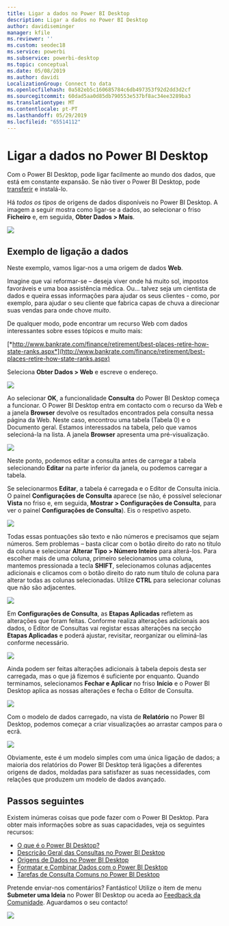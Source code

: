 ```yaml
---
title: Ligar a dados no Power BI Desktop
description: Ligar a dados no Power BI Desktop
author: davidiseminger
manager: kfile
ms.reviewer: ''
ms.custom: seodec18
ms.service: powerbi
ms.subservice: powerbi-desktop
ms.topic: conceptual
ms.date: 05/08/2019
ms.author: davidi
LocalizationGroup: Connect to data
ms.openlocfilehash: 0a582eb5c160685784c6db497353f92d2dd3d2cf
ms.sourcegitcommit: 60dad5aa0d85db790553e537bf8ac34ee3289ba3
ms.translationtype: MT
ms.contentlocale: pt-PT
ms.lasthandoff: 05/29/2019
ms.locfileid: "65514112"
---
```

# <a name="connect-to-data-in-power-bi-desktop"></a>Ligar a dados no Power BI Desktop
Com o Power BI Desktop, pode ligar facilmente ao mundo dos dados, que está em constante expansão. Se não tiver o Power BI Desktop, pode [transferir](http://go.microsoft.com/fwlink/?LinkID=521662) e instalá-lo.

Há *todos os tipos* de origens de dados disponíveis no Power BI Desktop. A imagem a seguir mostra como ligar-se a dados, ao selecionar o friso **Ficheiro** e, em seguida, **Obter Dados \> Mais**.

![](media/desktop-connect-to-data/getdatavid_smallv2.gif)

## <a name="example-of-connecting-to-data"></a>Exemplo de ligação a dados
Neste exemplo, vamos ligar-nos a uma origem de dados **Web**.

Imagine que vai reformar-se – deseja viver onde há muito sol, impostos favoráveis e uma boa assistência médica. Ou... talvez seja um cientista de dados e queira essas informações para ajudar os seus clientes - como, por exemplo, para ajudar o seu cliente que fabrica capas de chuva a direcionar suas vendas para onde chove *muito*.

De qualquer modo, pode encontrar um recurso Web com dados interessantes sobre esses tópicos e muito mais:

[*http://www.bankrate.com/finance/retirement/best-places-retire-how-state-ranks.aspx*](http://www.bankrate.com/finance/retirement/best-places-retire-how-state-ranks.aspx)

Seleciona **Obter Dados \> Web** e escreve o endereço.

![](media/desktop-connect-to-data/connecttodata_3.png)

Ao selecionar **OK**, a funcionalidade **Consulta** do Power BI Desktop começa a funcionar. O Power BI Desktop entra em contacto com o recurso da Web e a janela **Browser** devolve os resultados encontrados pela consulta nessa página da Web. Neste caso, encontrou uma tabela (Tabela 0) e o Documento geral. Estamos interessados na tabela, pelo que vamos selecioná-la na lista. A janela **Browser** apresenta uma pré-visualização.

![](media/desktop-connect-to-data/datasources_fromnavigatordialog.png)

Neste ponto, podemos editar a consulta antes de carregar a tabela selecionando **Editar** na parte inferior da janela, ou podemos carregar a tabela.

Se selecionarmos **Editar**, a tabela é carregada e o Editor de Consulta inicia. O painel **Configurações de Consulta** aparece (se não, é possível selecionar **Vista** no friso e, em seguida, **Mostrar \> Configurações de Consulta**, para ver o painel **Configurações de Consulta**). Eis o respetivo aspeto.

![](media/desktop-connect-to-data/designer_gsg_editquery.png)

Todas essas pontuações são texto e não números e precisamos que sejam números. Sem problemas – basta clicar com o botão direito do rato no título da coluna e selecionar **Alterar Tipo \> Número Inteiro** para alterá-los. Para escolher mais de uma coluna, primeiro selecionamos uma coluna, mantemos pressionada a tecla **SHIFT**, selecionamos colunas adjacentes adicionais e clicamos com o botão direito do rato num título de coluna para alterar todas as colunas selecionadas. Utilize **CTRL** para selecionar colunas que não são adjacentes.

![](media/desktop-connect-to-data/designer_gsg_changedatatype.png)

Em **Configurações de Consulta**, as **Etapas Aplicadas** refletem as alterações que foram feitas. Conforme realiza alterações adicionais aos dados, o Editor de Consultas vai registar essas alterações na secção **Etapas Aplicadas** e poderá ajustar, revisitar, reorganizar ou eliminá-las conforme necessário.

![](media/desktop-connect-to-data/designer_gsg_appliedsteps_changedtype.png)

Ainda podem ser feitas alterações adicionais à tabela depois desta ser carregada, mas o que já fizemos é suficiente por enquanto. Quando terminamos, selecionamos **Fechar e Aplicar** no friso **Início** e o Power BI Desktop aplica as nossas alterações e fecha o Editor de Consulta.

![](media/desktop-connect-to-data/connecttodata_closenload.png)

Com o modelo de dados carregado, na vista de **Relatório** no Power BI Desktop, podemos começar a criar visualizações ao arrastar campos para o ecrã.

![](media/desktop-connect-to-data/connecttodata_dragontoreportview.png)

Obviamente, este é um modelo simples com uma única ligação de dados; a maioria dos relatórios do Power BI Desktop terá ligações a diferentes origens de dados, moldadas para satisfazer as suas necessidades, com relações que produzem um modelo de dados avançado. 

## <a name="next-steps"></a>Passos seguintes
Existem inúmeras coisas que pode fazer com o Power BI Desktop. Para obter mais informações sobre as suas capacidades, veja os seguintes recursos:

* [O que é o Power BI Desktop?](desktop-what-is-desktop.md)
* [Descrição Geral das Consultas no Power BI Desktop](desktop-query-overview.md)
* [Origens de Dados no Power BI Desktop](desktop-data-sources.md)
* [Formatar e Combinar Dados com o Power BI Desktop](desktop-shape-and-combine-data.md)
* [Tarefas de Consulta Comuns no Power BI Desktop](desktop-common-query-tasks.md)   

Pretende enviar-nos comentários? Fantástico! Utilize o item de menu **Submeter uma Ideia** no Power BI Desktop ou aceda ao [Feedback da Comunidade](http://community.powerbi.com/t5/Community-Feedback/bd-p/community-feedback). Aguardamos o seu contacto!

![](media/desktop-connect-to-data/sendfeedback.png)

